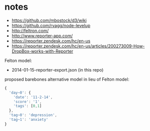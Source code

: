# notes

+ https://github.com/mbostock/d3/wiki
+ https://github.com/rvagg/node-levelup
+ http://feltron.com/
+ http://www.reporter-app.com/
+ https://reporter.zendesk.com/hc/en-us
+ https://reporter.zendesk.com/hc/en-us/articles/200273009-How-DropBox-works-with-Reporter

Felton model:
+ 2014-01-15-reporter-export.json (in this repo)

proposed barebones alternative model in lieu of Felton model:
```javascript
{
  'day~0': {
    'date': '11-2-14',
    'score': '1',
    'tags': [0,1]
  },
  'tag~0': 'depression',
  'tag~1': 'anxiety'
}
```